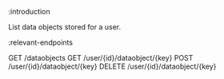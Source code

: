 :introduction

List data objects stored for a user.

:relevant-endpoints

GET /dataobjects
GET /user/{id}/dataobject/{key}
POST /user/{id}/dataobject/{key}
DELETE /user/{id}/dataobject/{key}
